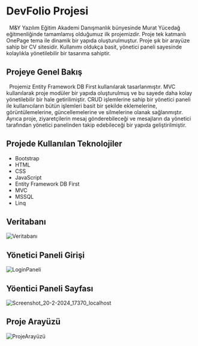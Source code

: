 # DevFolio Projesi
  M&Y Yazılım Eğitim Akademi Danışmanlık bünyesinde Murat Yücedağ eğitmenliğinde tamamlamış olduğumuz ilk projemizdir. Proje tek katmanlı OnePage tema ile dinamik bir yapıda oluşturulmuştur. Proje şık bir arayüze sahip bir CV sitesidir. Kullanımı oldukça basit, yönetici paneli sayesinde kolaylıkla yönetilebilir bir tasarıma sahiptir. 
 ## Projeye Genel Bakış
   Projemiz Entity Framework DB First kullanılarak tasarlanmıştır. MVC kullanılarak proje modüler bir yapıda oluşturulmuş ve bu sayede daha kolay yönetilebilir bir hale getirilimiştir. CRUD işlemlerine sahip bir yönetici paneli ile kullanıcıların bütün işlemleri basit bir şekilde eklemelerine, görüntülemelerine, güncellemelerine ve silmelerine olanak sağlanmıştır. Ayrıca proje, ziyaretçilerin mesaj gönderebileceği ve mesajların da yönetici tarafından yönetici panelinden takip edebileceği bir yapıda geliştirilmiştir.
 ## Projede Kullanılan Teknolojiler
 * Bootstrap
 * HTML
 * CSS
 * JavaScript
 * Entity Framework DB First
 * MVC
 * MSSQL
 * Linq
   
 ## Veritabanı
![Veritabanı](https://github.com/serdartac/DevFolio/assets/37572694/df3b6c94-2d20-4130-914a-ec43382a0ec8)

## Yönetici Paneli Girişi
![LoginPaneli](https://github.com/serdartac/DevFolio/assets/37572694/fca09f83-6d8d-44e4-b38a-1a3419dd727c)

## Yöentici Paneli Sayfası
![Screenshot_20-2-2024_17370_localhost](https://github.com/serdartac/DevFolio/assets/37572694/7fd8d120-69f6-44a9-8336-db65a1567edd)

## Proje Arayüzü
![ProjeArayüzü](https://github.com/serdartac/DevFolio/assets/37572694/c8dd1552-88db-4b5c-838b-7b0f2f430391)


